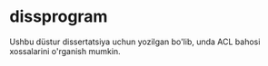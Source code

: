 # dissprogram
Ushbu düstur dissertatsiya uchun yozilgan bo'lib, unda ACL bahosi xossalarini o'rganish mumkin.
